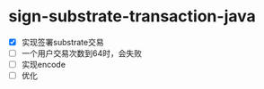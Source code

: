 # sign-substrate-transaction-java

-[X] 实现签署substrate交易
-[ ] 一个用户交易次数到64时，会失败
-[ ] 实现encode
-[ ] 优化
